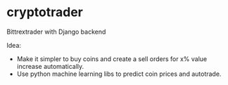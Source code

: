 # cryptotrader
Bittrextrader with Django backend

Idea: 
- Make it simpler to buy coins and create a sell orders for x% value increase automatically.
- Use python machine learning libs to predict coin prices and autotrade.
